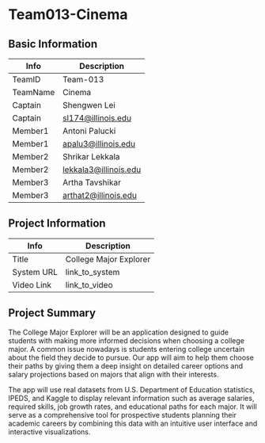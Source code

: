 # Team013-Cinema

## Basic Information

|   Info      |        Description     |
| ----------- | ---------------------- |
| TeamID      |        Team-013        |
| TeamName    |         Cinema         |
| Captain     |       Shengwen Lei     |
| Captain     |    sl174@illinois.edu  |
| Member1     |      Antoni Palucki    |
| Member1     |   apalu3@illinois.edu  |
| Member2     |     Shrikar Lekkala    |
| Member2     |  lekkala3@illinois.edu |
| Member3     |     Artha Tavshikar    |
| Member3     |  arthat2@illinois.edu  |

## Project Information

|   Info      |        Description     |
| ----------- | ---------------------- |
|  Title      | College Major Explorer |
| System URL  |      link_to_system    |
| Video Link  |      link_to_video     |

## Project Summary

The College Major Explorer will be an application designed to guide students with making more informed decisions when choosing a college major. A common issue nowadays is students entering college uncertain about the field they decide to pursue.
Our app will aim to help them choose their paths by giving them a deep insight on detailed career options and salary projections based on majors that align with their interests. 

The app will use real datasets from U.S. Department of Education statistics, IPEDS, and Kaggle to display relevant information such as average salaries, required skills, job growth rates, and educational paths for each major. It will serve as a comprehensive tool for prospective students planning their academic careers by combining this data with an intuitive user interface and interactive visualizations.

